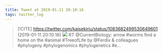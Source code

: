 ```yaml
---
title: Tweet at 2019-01-11 20:10:16
tags: twitter_log
---
```


> [!CITE] https://twitter.com/kaisekiriu/status/1083682499530649601 (2019-01-11 20:10:16)
> ![](https://twitter.com/kaisekiriu/status/1083682499530649601)
> RT @CurrentBiology: arrow #worms find a home on the #animal #TreeofLife by @Ferdix &amp; colleagues #phylogeny #phylogenomics #phylogenetics #e…

